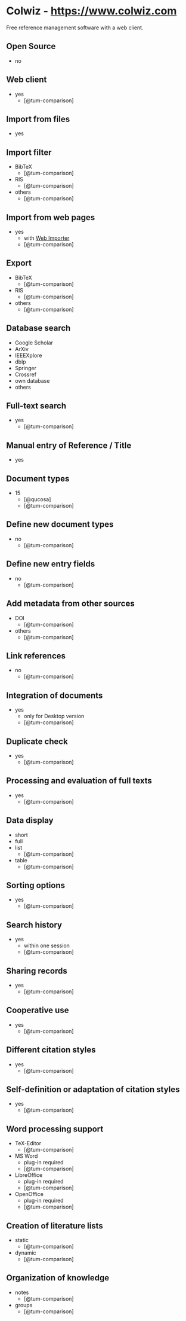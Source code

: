 # Colwiz - https://www.colwiz.com
Free reference management software with a web client.

## Open Source
- no

## Web client
- yes
    - [@tum-comparison]

## Import from files
- yes

## Import filter
- BibTeX
    - [@tum-comparison]
- RIS
    - [@tum-comparison]
- others
    - [@tum-comparison]

## Import from web pages
- yes
    - with [Web Importer](https://www.colwiz.com/download/importer)
    - [@tum-comparison]

## Export
- BibTeX
    - [@tum-comparison]
- RIS
    - [@tum-comparison]
- others
    - [@tum-comparison]

## Database search
- Google Scholar
- ArXiv
- IEEEXplore
- dblp
- Springer
- Crossref
- own database
- others

## Full-text search
- yes
    - [@tum-comparison]

## Manual entry of Reference / Title
- yes

## Document types
- 15
    - [@qucosa]
    - [@tum-comparison]

## Define new document types
- no
    - [@tum-comparison]

## Define new entry fields
- no
    - [@tum-comparison]

## Add metadata from other sources
- DOI
    - [@tum-comparison]
- others
    - [@tum-comparison]

## Link references
- no
    - [@tum-comparison]

## Integration of documents
- yes
    - only for Desktop version
    - [@tum-comparison]

## Duplicate check
- yes
    - [@tum-comparison]

## Processing and evaluation of full texts
- yes
    - [@tum-comparison]

## Data display
- short
- full
- list
    - [@tum-comparison]
- table
    - [@tum-comparison]

## Sorting options
- yes
    - [@tum-comparison]

## Search history
- yes
    - within one session
    - [@tum-comparison]

## Sharing records
- yes
    - [@tum-comparison]

## Cooperative use
- yes
    - [@tum-comparison]

## Different citation styles
- yes
    - [@tum-comparison]

## Self-definition or adaptation of citation styles
- yes
    - [@tum-comparison]

## Word processing support
- TeX-Editor
    - [@tum-comparison]
- MS Word
    - plug-in required
    - [@tum-comparison]
- LibreOffice
    - plug-in required
    - [@tum-comparison]
- OpenOffice
    - plug-in required
    - [@tum-comparison]

## Creation of literature lists
- static
    - [@tum-comparison]
- dynamic
    - [@tum-comparison]

## Organization of knowledge
- notes
    - [@tum-comparison]
- groups
    - [@tum-comparison]


